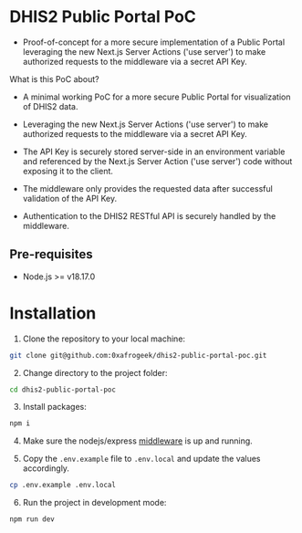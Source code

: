 # DHIS2 Public Portal PoC

-   Proof-of-concept for a more secure implementation of a Public Portal leveraging the new Next.js Server Actions ('use server') to make authorized requests to the middleware via a secret API Key.

What is this PoC about?

-   A minimal working PoC for a more secure Public Portal for visualization of DHIS2 data.

-   Leveraging the new Next.js Server Actions ('use server') to make authorized requests to the middleware via a secret API Key.

-   The API Key is securely stored server-side in an environment variable and referenced by the Next.js Server Action ('use server') code without exposing it to the client.

-   The middleware only provides the requested data after successful validation of the API Key.

-   Authentication to the DHIS2 RESTful API is securely handled by the middleware.

## Pre-requisites

-   Node.js >= v18.17.0

# Installation

1. Clone the repository to your local machine:

```bash
git clone git@github.com:0xafrogeek/dhis2-public-portal-poc.git
```

2. Change directory to the project folder:

```bash
cd dhis2-public-portal-poc
```

3. Install packages:

```bash
npm i
```

4. Make sure the nodejs/express [middleware](github.com/0xafrogeek/dhis2-middleware-poc) is up and running.

5. Copy the `.env.example` file to `.env.local` and update the values accordingly.

```bash
cp .env.example .env.local
```

6. Run the project in development mode:

```bash
npm run dev
```
